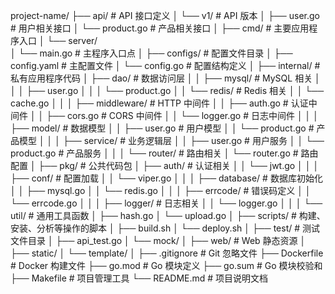 project-name/
├── api/                    # API 接口定义
│   └── v1/                # API 版本
│       ├── user.go        # 用户相关接口
│       └── product.go     # 产品相关接口
│
├── cmd/                    # 主要应用程序入口
│   └── server/            
│       └── main.go        # 主程序入口点
│
├── configs/                # 配置文件目录
│   ├── config.yaml        # 主配置文件
│   └── config.go          # 配置结构定义
│
├── internal/              # 私有应用程序代码
│   ├── dao/              # 数据访问层
│   │   ├── mysql/        # MySQL 相关
│   │   │   ├── user.go
│   │   │   └── product.go
│   │   └── redis/        # Redis 相关
│   │       └── cache.go
│   │
│   ├── middleware/       # HTTP 中间件
│   │   ├── auth.go      # 认证中间件
│   │   ├── cors.go      # CORS 中间件
│   │   └── logger.go    # 日志中间件
│   │
│   ├── model/           # 数据模型
│   │   ├── user.go      # 用户模型
│   │   └── product.go   # 产品模型
│   │
│   ├── service/         # 业务逻辑层
│   │   ├── user.go      # 用户服务
│   │   └── product.go   # 产品服务
│   │
│   └── router/          # 路由相关
│       └── router.go    # 路由配置
│
├── pkg/                  # 公共代码包
│   ├── auth/            # 认证相关
│   │   └── jwt.go
│   │
│   ├── conf/            # 配置加载
│   │   └── viper.go
│   │
│   ├── database/        # 数据库初始化
│   │   ├── mysql.go
│   │   └── redis.go
│   │
│   ├── errcode/         # 错误码定义
│   │   └── errcode.go
│   │
│   ├── logger/          # 日志相关
│   │   └── logger.go
│   │
│   └── util/            # 通用工具函数
│       ├── hash.go
│       └── upload.go
│
├── scripts/             # 构建、安装、分析等操作的脚本
│   ├── build.sh
│   └── deploy.sh
│
├── test/               # 测试文件目录
│   ├── api_test.go
│   └── mock/
│
├── web/               # Web 静态资源
│   ├── static/
│   └── template/
│
├── .gitignore        # Git 忽略文件
├── Dockerfile        # Docker 构建文件
├── go.mod           # Go 模块定义
├── go.sum           # Go 模块校验和
├── Makefile         # 项目管理工具
└── README.md        # 项目说明文档
